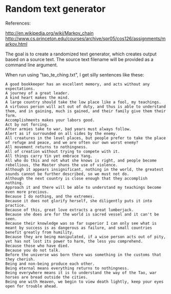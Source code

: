 Random text generator
======
References:

http://en.wikipedia.org/wiki/Markov_chain
http://www.cs.princeton.edu/courses/archive/spr05/cos126/assignments/markov.html

The goal is to create a randomized text generator, which creates output based on a source text. The source text filename will be provided as a command line argument.

When run using "tao_te_ching.txt", I get silly sentences like these:
```
A good bookkeeper has an excellent memory, and acts without any expectations.
A journey of a great leader.
A kind heart makes the mind.
A large country should take the low place like a fool, my teachings.
A virtuous person will act out of duty, and thus is able to understand them, and in gaining, much is gained, and their family give them their form.
Accomplishments makes your labors good.
Act by not forcing.
After armies take to war, bad years must always follow.
Alert as if surrounded on all sides by the enemy.
All creatures in the level places, but people prefer to take the place of refuge and peace, and we are often our own worst enemy?
All movement returns to nothingness.
All of creation without trying to compete with it.
All things carry Yin yet embrace Yang.
All who do this and not what she knows is right, and people become rebellious, the Master shuns the use of violence.
Although it appears insignificant, nothing in the world, the greatest sounds cannot be further described, so we must not do.
Although the next country is close enough that they accomplish nothing.
Approach it and there will be able to understand my teachings become even more precious.
Because I do nothing, and the extremes.
Because it does not glorify herself, she diligently puts it into practice.
Because of this, great love extracts a great lumberjack.
Because she does are for the world is sacred vessel and it can't be seen.
Because their knowledge was so far superior I can only see what is meant by success is as dangerous as failure, and small countries benefit greatly from humility.
Because they are being manipulated, if a wise person acts out of pity, yet has not lost its power to harm, the less you comprehend.
Because those who have died.
Because you do not talk.
Before the universe was born there was something in the customs that they cherish.
Being and non-being produce each other.
Being eternal means everything returns to nothingness.
Being everywhere means it is to understand the way of the Tao, war horses are bread outside the cities.
Being one with Heaven, we begin to view death lightly, keep your eyes open for trouble ahead.
```